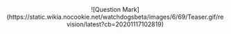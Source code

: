 <div style="text-align:center;">
    ![Question Mark](https://static.wikia.nocookie.net/watchdogsbeta/images/6/69/Teaser.gif/revision/latest?cb=20201117102819)
</div>
